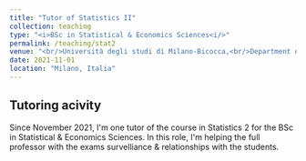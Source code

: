 ```yaml
---
title: "Tutor of Statistics II"
collection: teaching
type: "<i>BSc in Statistical & Economics Sciences<i/>"
permalink: /teaching/stat2
venue: "<br/>Università degli studi di Milano-Bicocca,<br/>Department of Economics, Management and Statistics"
date: 2021-11-01
location: "Milano, Italia"
---
```

Tutoring acivity
------
Since November 2021, I'm one tutor of the course in Statistics 2 for the BSc in Statistical & Economics Sciences. In this role, I'm helping the full professor with the exams survelliance & relationships with the students.  
